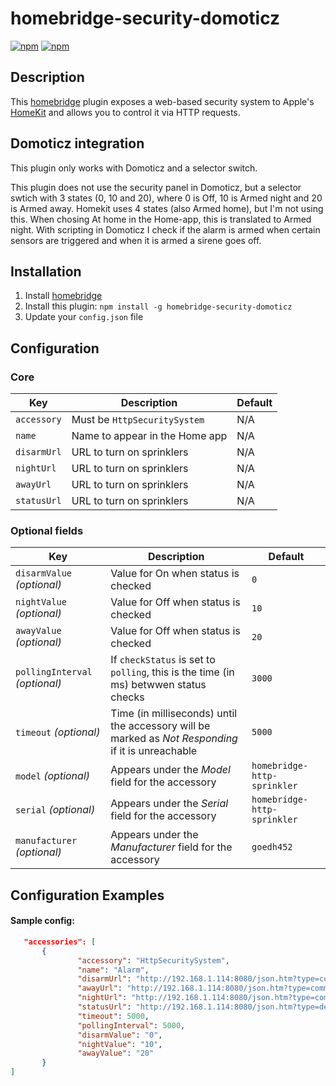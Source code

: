 # homebridge-security-domoticz

[![npm](https://img.shields.io/npm/v/homebridge-http-sprinkler.svg)](https://www.npmjs.com/package/homebridge-http-sprinkler) [![npm](https://img.shields.io/npm/dt/homebridge-http-sprinkler.svg)](https://www.npmjs.com/package/homebridge-http-sprinkler)

## Description

This [homebridge](https://github.com/nfarina/homebridge) plugin exposes a web-based security system to Apple's [HomeKit](http://www.apple.com/ios/home/) and allows you to control it via HTTP requests.

## Domoticz integration

This plugin only works with Domoticz and a selector switch.

This plugin does not use the security panel in Domoticz, but a selector swtich with 3 states (0, 10 and 20), where 0 is Off, 10 is Armed night and 20 is Armed away. Homekit uses 4 states (also Armed home), but I'm not using this. When chosing At home in the Home-app, this is translated to Armed night. With scripting in Domoticz I check if the alarm is armed when certain sensors are triggered and when it is armed a sirene goes off.

## Installation

1. Install [homebridge](https://github.com/nfarina/homebridge#installation-details)
2. Install this plugin: `npm install -g homebridge-security-domoticz`
3. Update your `config.json` file

## Configuration

### Core
| Key | Description | Default |
| --- | --- | --- |
| `accessory` | Must be `HttpSecuritySystem` | N/A |
| `name` | Name to appear in the Home app | N/A |
| `disarmUrl` | URL to turn on sprinklers | N/A |
| `nightUrl` | URL to turn on sprinklers | N/A |
| `awayUrl` | URL to turn on sprinklers | N/A |
| `statusUrl` | URL to turn on sprinklers | N/A |

### Optional fields
| Key | Description | Default |
| --- | --- | --- |
| `disarmValue` _(optional)_ | Value for On when status is checked | `0` |
| `nightValue` _(optional)_ | Value for Off when status is checked | `10` |
| `awayValue` _(optional)_ | Value for Off when status is checked | `20` |
| `pollingInterval` _(optional)_ | If `checkStatus` is set to `polling`, this is the time (in ms) betwwen status checks| `3000` |
| `timeout` _(optional)_ | Time (in milliseconds) until the accessory will be marked as _Not Responding_ if it is unreachable | `5000` |
| `model` _(optional)_ | Appears under the _Model_ field for the accessory | `homebridge-http-sprinkler` |
| `serial` _(optional)_ | Appears under the _Serial_ field for the accessory | `homebridge-http-sprinkler` |
| `manufacturer` _(optional)_ | Appears under the _Manufacturer_ field for the accessory | `goedh452` |

## Configuration Examples

#### Sample config:

 ```json
    "accessories": [
        {
                "accessory": "HttpSecuritySystem",
                "name": "Alarm",
                "disarmUrl": "http://192.168.1.114:8080/json.htm?type=command&param=switchlight&idx=1000&switchcmd=Set%20Level&level=0",
                "awayUrl": "http://192.168.1.114:8080/json.htm?type=command&param=switchlight&idx=1000&switchcmd=Set%20Level&level=20",
                "nightUrl": "http://192.168.1.114:8080/json.htm?type=command&param=switchlight&idx=1000&switchcmd=Set%20Level&level=10",
                "statusUrl": "http://192.168.1.114:8080/json.htm?type=devices&rid=1000",
                "timeout": 5000,
                "pollingInterval": 5000,
                "disarmValue": "0",
                "nightValue": "10",
                "awayValue": "20"
        }
]
```    

